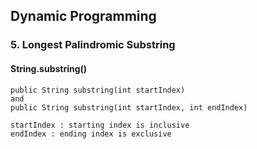 ## Dynamic Programming

### 5. Longest Palindromic Substring  
#### String.substring()  
```
public String substring(int startIndex)  
and  
public String substring(int startIndex, int endIndex)  

startIndex : starting index is inclusive
endIndex : ending index is exclusive

```   

